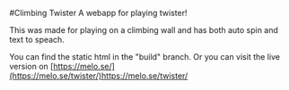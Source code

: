 #Climbing Twister
A webapp for playing twister!

This was made for playing on a climbing wall and has both auto spin and text to speach.

You can find the static html in the "build" branch.
Or you can visit the live version on [https://melo.se/](https://melo.se/twister/)https://melo.se/twister/
